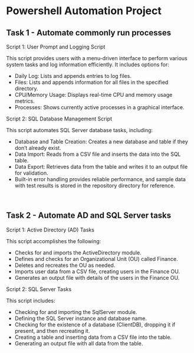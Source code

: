# Powershell Automation Project

## Task 1 - Automate commonly run processes

Script 1: User Prompt and Logging Script

This script provides users with a menu-driven interface to perform various system tasks and log information efficiently. It includes options for:
- Daily Log: Lists and appends entries to log files.
- Files: Lists and appends information for all files in the specified directory.
- CPU/Memory Usage: Displays real-time CPU and memory usage metrics.
- Processes: Shows currently active processes in a graphical interface.


Script 2: SQL Database Management Script

This script automates SQL Server database tasks, including:
- Database and Table Creation: Creates a new database and table if they don’t already exist.
- Data Import: Reads from a CSV file and inserts the data into the SQL table.
- Data Export: Retrieves data from the table and writes it to an output file for validation.
- Built-in error handling provides reliable performance, and sample data with test results is stored in the repository directory for reference.

<br>

## Task 2 - Automate AD and SQL Server tasks

Script 1: Active Directory (AD) Tasks

This script accomplishes the following:
- Checks for and imports the ActiveDirectory module.
- Defines and checks for an Organizational Unit (OU) called Finance.
- Deletes and recreates the OU as needed.
- Imports user data from a CSV file, creating users in the Finance OU.
- Generates an output file with details of the users in the Finance OU.

Script 2: SQL Server Tasks

This script includes:
- Checking for and importing the SqlServer module.
- Defining the SQL Server instance and database name.
- Checking for the existence of a database (ClientDB), dropping it if present, and then recreating it.
- Creating a table and inserting data from a CSV file into the table.
- Generating an output file with all data from the table.
